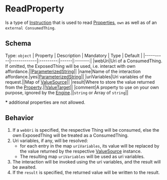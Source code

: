 # ReadProperty
Is a type of [Instruction] that is used to read [Properties][Property], `own` as well as of an `external ConsumedThing`.

## Schema

Type: `object`
| Property | Description | Mandatory | Type | Default |
|----------|-------------|:---------:|------|:-------:|
|webUri|Uri of a ConsumedThing. If omitted, the ExposedThing will be used, i.e. interact with own affordance.||[ParameterizedString]||
|name|Name of the interaction affordance.|yes|[ParameterizedString]||
|uriVariables|Uri variables of the request.||Map of [ValueSource]||
|result|Where to store the value returned from the [Property].||[ValueTarget]||
|comment|A property to use on your own purpose, ignored by the [Engine].||`string` or Array of `string`||

**\*** additional properties are not allowed.

## Behavior
1. If a `webUri` is specified, the respective Thing will be consumed,
else the own ExposedThing will be treated as a ConsumedThing.
2. Uri variables, if any, will be resolved:
    - for each entry in the map `uriVariables`, its value will be replaced by the value returned by the respective [ValueSource] instance.
    - The resulting map `uriVariables` will be used as uri variables.
3. The interaction will be invoked using the uri variables, and the result will be awaited.
4. If the `result` is specified, the returned value will be written to the result.


[Engine]: ../Definitions.md#virtual-thing-engine-and-engine

[Instruction]: Instruction.md
[Property]: ../main_components/Property.md

[ValueSource]: ../helper_components/ValueSource.md
[ValueTarget]: ../helper_components/ValueTarget.md
[ParameterizedString]: ../helper_components/ParameterizedString.md
